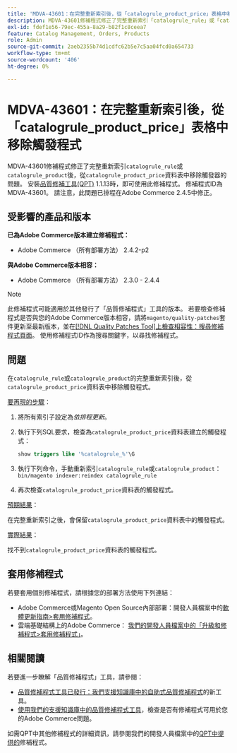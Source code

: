 ```yaml
---
title: 'MDVA-43601：在完整重新索引後，從「catalogrule_product_price」表格中移除觸發程式'
description: MDVA-43601修補程式修正了完整重新索引「catalogrule_rule」或「catalogrule_product」後，從「catalogrule_product_price」表格移除觸發程式的問題。 安裝[Quality Patches Tool (QPT)](/help/announcements/adobe-commerce-announcements/magento-quality-patches-released-new-tool-to-self-serve-quality-patches.md) 1.1.13後，即可使用此修補程式。 修補程式ID為MDVA-43601。 請注意，此問題已排程在Adobe Commerce 2.4.5中修正。
exl-id: fdef1e56-79ec-455a-8a29-b82f1c8ceea7
feature: Catalog Management, Orders, Products
role: Admin
source-git-commit: 2aeb2355b74d1cdfc62b5e7c5aa04fcd0a654733
workflow-type: tm+mt
source-wordcount: '406'
ht-degree: 0%

---
```


# MDVA-43601：在完整重新索引後，從「catalogrule_product_price」表格中移除觸發程式

MDVA-43601修補程式修正了完整重新索引`catalogrule_rule`或`catalogrule_product`後，從`catalogrule_product_price`資料表中移除觸發器的問題。 安裝[品質修補工具(QPT)](/help/announcements/adobe-commerce-announcements/magento-quality-patches-released-new-tool-to-self-serve-quality-patches.md) 1.1.13時，即可使用此修補程式。 修補程式ID為MDVA-43601。 請注意，此問題已排程在Adobe Commerce 2.4.5中修正。

## 受影響的產品和版本

**已為Adobe Commerce版本建立修補程式：**

* Adobe Commerce （所有部署方法） 2.4.2-p2

**與Adobe Commerce版本相容：**

* Adobe Commerce （所有部署方法） 2.3.0 - 2.4.4

>[!NOTE]
>
>此修補程式可能適用於其他發行了「品質修補程式」工具的版本。 若要檢查修補程式是否與您的Adobe Commerce版本相容，請將`magento/quality-patches`套件更新至最新版本，並在[[!DNL Quality Patches Tool]上檢查相容性：搜尋修補程式頁面](https://experienceleague.adobe.com/tools/commerce-quality-patches/index.html)。 使用修補程式ID作為搜尋關鍵字，以尋找修補程式。

## 問題

在`catalogrule_rule`或`catalogrule_product`的完整重新索引後，從`catalogrule_product_price`資料表中移除觸發程式。

<u>要再現的步驟</u>：

1. 將所有索引子設定為&#x200B;*依排程更新*。
1. 執行下列SQL要求，檢查為`catalogrule_product_price`資料表建立的觸發程式：

   ```sql
   show triggers like '%catalogrule_%'\G
   ```

1. 執行下列命令，手動重新索引`catalogrule_rule`或`catalogrule_product`： `bin/magento indexer:reindex catalogrule_rule`
1. 再次檢查`catalogrule_product_price`資料表的觸發程式。

<u>預期結果</u>：

在完整重新索引之後，會保留`catalogrule_product_price`資料表中的觸發程式。

<u>實際結果</u>：

找不到`catalogrule_product_price`資料表的觸發程式。

## 套用修補程式

若要套用個別修補程式，請根據您的部署方法使用下列連結：

* Adobe Commerce或Magento Open Source內部部署：開發人員檔案中的[軟體更新指南>套用修補程式](https://experienceleague.adobe.com/en/docs/commerce-operations/tools/quality-patches-tool/usage)。
* 雲端基礎結構上的Adobe Commerce： [我們的開發人員檔案中的「升級和修補程式>套用修補程式」](https://experienceleague.adobe.com/en/docs/commerce-cloud-service/user-guide/develop/upgrade/apply-patches)。

## 相關閱讀

若要進一步瞭解「品質修補程式」工具，請參閱：

* [品質修補程式工具已發行：我們支援知識庫中的自助式品質修補程式](/help/announcements/adobe-commerce-announcements/magento-quality-patches-released-new-tool-to-self-serve-quality-patches.md)的新工具。
* [使用我們的支援知識庫中的品質修補程式工具](/help/support-tools/patches-available-in-qpt-tool/check-patch-for-magento-issue-with-magento-quality-patches.md)，檢查是否有修補程式可用於您的Adobe Commerce問題。

如需QPT中其他修補程式的詳細資訊，請參閱我們的開發人員檔案中的[QPT中提供的](https://experienceleague.adobe.com/tools/commerce-quality-patches/index.html)修補程式。
